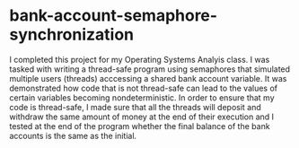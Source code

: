 # bank-account-semaphore-synchronization

I completed this project for my Operating Systems Analyis class. I was tasked with writing a thread-safe program using semaphores
that simulated multiple users (threads) acccessing a shared bank account variable. It was demonstrated how code that is not thread-safe
can lead to the values of certain variables becoming nondeterministic. In order to ensure that my code is thread-safe, I made sure that
all the threads will deposit and withdraw the same amount of money at the end of their execution and I tested at the end of the program
whether the final balance of the bank accounts is the same as the initial.
